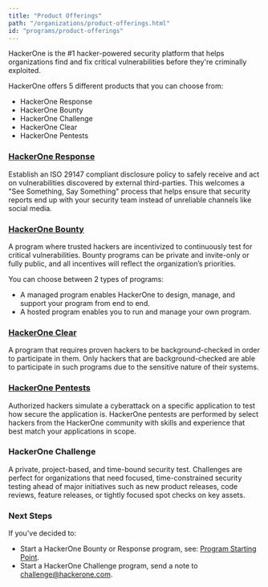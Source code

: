 ```yaml
---
title: "Product Offerings"
path: "/organizations/product-offerings.html"
id: "programs/product-offerings"
---
```


HackerOne is the #1 hacker-powered security platform that helps organizations find and fix critical vulnerabilities before they're criminally exploited.

HackerOne offers 5 different products that you can choose from:
* HackerOne Response
* HackerOne Bounty
* HackerOne Challenge
* HackerOne Clear
* HackerOne Pentests

### [HackerOne Response](https://www.hackerone.com/product/response)
Establish an ISO 29147 compliant disclosure policy to safely receive and act on vulnerabilities discovered by external third-parties. This welcomes a "See Something, Say Something" process that helps ensure that security reports end up with your security team instead of unreliable channels like social media.

### [HackerOne Bounty](https://www.hackerone.com/product/bounty)
A program where trusted hackers are incentivized to continuously test for critical vulnerabilities. Bounty programs can be private and invite-only or fully public, and all incentives will reflect the organization’s priorities.

You can choose between 2 types of programs:
* A managed program enables HackerOne to design, manage, and support your program from end to end.
* A hosted program enables you to run and manage your own program.

### [HackerOne Clear](https://www.hackerone.com/product/clear)
A program that requires proven hackers to be background-checked in order to participate in them. Only hackers that are background-checked are able to participate in such programs due to the sensitive nature of their systems.

### [HackerOne Pentests](https://www.hackerone.com/product/pentest)
Authorized hackers simulate a cyberattack on a specific application to test how secure the application is. HackerOne pentests are performed by select hackers from the HackerOne community with skills and experience that best match your applications in scope.

### HackerOne Challenge
A private, project-based, and time-bound security test. Challenges are perfect for organizations that need focused, time-constrained security testing ahead of major initiatives such as new product releases, code reviews, feature releases, or tightly focused spot checks on key assets.

### Next Steps
If you've decided to:
* Start a HackerOne Bounty or Response program, see: [Program Starting Point](program-starting-point.html).
* Start a HackerOne Challenge program, send a note to challenge@hackerone.com.
